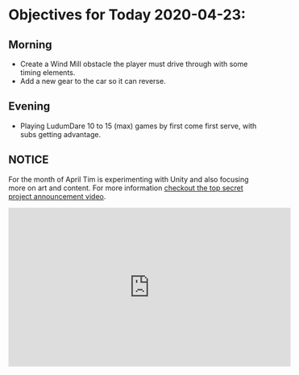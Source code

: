 # Objectives for Today 2020-04-23:

## Morning

- Create a Wind Mill obstacle the player must drive through with some timing elements.
- Add a new gear to the car so it can reverse.

## Evening

- Playing LudumDare 10 to 15 (max) games by first come first serve, with subs getting advantage.

## NOTICE

For the month of April Tim is experimenting with Unity and also focusing more on art and content. For more information [checkout the top secret project announcement video](https://www.youtube.com/embed/OxdgkWX8rZ0).

<iframe width="560" height="315" src="https://www.youtube.com/embed/OxdgkWX8rZ0" frameborder="0" allow="accelerometer; autoplay; encrypted-media; gyroscope; picture-in-picture" allowfullscreen></iframe>
